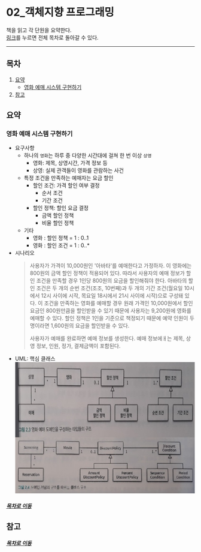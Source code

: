 02_객체지향 프로그래밍
=====
책을 읽고 각 단원을 요약한다.  
[링크](README.md)를 누르면 전체 목차로 돌아갈 수 있다.
- - -
## 목차
1. [요약](#요약)
	* [영화 예매 시스템 구현하기](#영화-예매-시스템-구현하기)
2. [참고](#참고)


## 요약
### 영화 예매 시스템 구현하기
* 요구사항
	* 하나의 `영화`는 하루 중 다양한 시간대에 걸쳐 한 번 이상 `상영`
		* 영화: 제목, 상영시간, 가격 정보 등
		* 상영: 실제 관객들이 영화를 관람하는 사건
	* 특정 조건을 만족하는 예매자는 요금 할인
		* 할인 조건: 가격 할인 여부 결정
			* 순서 조건
			* 기간 조건
		* 할인 정책: 할인 요금 결정
			* 금액 할인 정책
			* 비율 할인 정책
	* 기타
		* 영화 : 할인 정책 = 1 : 0..1
		* 영화 : 할인 조건 = 1 : 0..*
* 시나리오  
	> 사용자가 가격이 10,000원인 '아바타'를 예매한다고 가정하자. 이 영화에는 800원의 금액 할인 정책이 적용되어 있다. 따라서 사용자의 예매 정보가 할인 조건을 만족할 경우 1인당 800원의 요금을 할인해줘야 한다. 아바타의 할인 조건은 두 개의 순번 조건(조조, 10번째)과 두 개의 기간 조건(월요일 10시에서 12시 사이에 시작, 목요일 18시에서 21시 사이에 시작)으로 구성돼 있다. 이 조건을 만족하는 영화를 예매할 경우 원래 가격인 10,000원에서 할인 요금인 800원만큼을 할인받을 수 있기 때문에 사용자는 9,200원에 영화를 예매할 수 있다. 할인 정책은 1인을 기준으로 책정되기 때문에 예약 인원이 두 명이라면 1,600원의 요금을 할인받을 수 있다.  
	>   
	> 사용자가 예매를 완료하면 예매 정보를 생성한다. 예매 정보에ㅐ는 제목, 상영 정보, 인원, 정가, 결제금액이 포함된다.
* UML: 핵심 클래스  
	<img src="./img/02_img01.jpg" width="600" height="350"></br>

##### [목차로 이동](#목차)

## 참고


##### [목차로 이동](#목차)